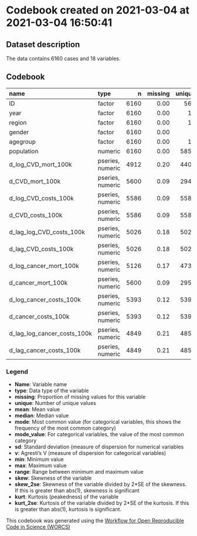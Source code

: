 Codebook created on 2021-03-04 at 2021-03-04 16:50:41
================

## Dataset description

The data contains 6160 cases and 18 variables.

## Codebook

| name                             | type             |    n | missing | unique |      mean |    median |      mode | mode\_value |         sd |    v |           min |         max |       range |   skew | skew\_2se |  kurt | kurt\_2se |
| :------------------------------- | :--------------- | ---: | ------: | -----: | --------: | --------: | --------: | :---------- | ---------: | ---: | ------------: | ----------: | ----------: | -----: | --------: | ----: | --------: |
| ID                               | factor           | 6160 |    0.00 |    561 |           |           |     11.00 | 1           |            | 1.00 |               |             |             |        |           |       |           |
| year                             | factor           | 6160 |    0.00 |     12 |           |           |    560.00 | 2007        |            | 0.91 |               |             |             |        |           |       |           |
| region                           | factor           | 6160 |    0.00 |     17 |           |           |    385.00 | BB          |            | 0.94 |               |             |             |        |           |       |           |
| gender                           | factor           | 6160 |    0.00 |      3 |           |           |   3168.00 | Female      |            | 0.50 |               |             |             |        |           |       |           |
| agegroup                         | factor           | 6160 |    0.00 |     19 |           |           |    352.00 | \<1         |            | 0.94 |               |             |             |        |           |       |           |
| population                       | numeric          | 6160 |    0.00 |   5851 | 145363.25 |  84419.00 |  84419.00 |             |  164389.79 |      |       2595.00 |  1275591.00 |  1272996.00 |   2.32 |     37.11 |  6.96 |     55.74 |
| d\_log\_CVD\_mort\_100k          | pseries, numeric | 4912 |    0.20 |   4406 |    \-0.03 |    \-0.03 |    \-0.03 |             |       0.39 |      |        \-2.08 |        2.48 |        4.56 |   0.12 |      1.66 |  6.17 |     44.14 |
| d\_CVD\_mort\_100k               | pseries, numeric | 5600 |    0.09 |   2940 |   \-26.82 |    \-0.80 |    \-0.80 |             |     162.59 |      |     \-1855.90 |     1693.10 |     3549.00 | \-3.06 |   \-46.74 | 34.41 |    262.91 |
| d\_log\_CVD\_costs\_100k         | pseries, numeric | 5586 |    0.09 |   5587 |      0.03 |      0.02 |      0.02 |             |       0.25 |      |        \-2.37 |        3.42 |        5.80 |   0.53 |      8.11 | 26.63 |    203.23 |
| d\_CVD\_costs\_100k              | pseries, numeric | 5586 |    0.09 |   5587 | 566638.93 | 121570.81 | 121570.81 |             | 1952082.92 |      | \-17218781.41 | 20702205.44 | 37920986.85 |   1.84 |     28.13 | 17.26 |    131.70 |
| d\_lag\_log\_CVD\_costs\_100k    | pseries, numeric | 5026 |    0.18 |   5027 |      0.03 |      0.03 |      0.03 |             |       0.25 |      |        \-2.37 |        3.42 |        5.80 |   0.51 |      7.41 | 27.63 |    200.03 |
| d\_lag\_CVD\_costs\_100k         | pseries, numeric | 5026 |    0.18 |   5027 | 603242.70 | 130112.44 | 130112.44 |             | 1933791.78 |      | \-17218781.41 | 19708419.17 | 36927200.58 |   1.90 |     27.46 | 15.61 |    113.00 |
| d\_log\_cancer\_mort\_100k       | pseries, numeric | 5126 |    0.17 |   4731 |    \-0.02 |    \-0.01 |    \-0.01 |             |       0.38 |      |        \-2.40 |        1.99 |        4.39 | \-0.24 |    \-3.57 |  7.37 |     53.88 |
| d\_cancer\_mort\_100k            | pseries, numeric | 5600 |    0.09 |   2954 |    \-3.46 |    \-0.30 |    \-0.30 |             |      62.25 |      |      \-648.90 |      764.10 |     1413.00 |   0.33 |      5.03 | 24.19 |    184.82 |
| d\_log\_cancer\_costs\_100k      | pseries, numeric | 5393 |    0.12 |   5394 |      0.02 |      0.02 |      0.02 |             |       0.27 |      |        \-2.90 |        2.58 |        5.48 |   0.54 |      8.13 | 19.71 |    147.79 |
| d\_cancer\_costs\_100k           | pseries, numeric | 5393 |    0.12 |   5394 | 240343.44 | 101990.03 | 101990.03 |             | 1076159.10 |      |  \-6225133.67 | 11347851.74 | 17572985.41 |   0.92 |     13.83 |  8.21 |     61.58 |
| d\_lag\_log\_cancer\_costs\_100k | pseries, numeric | 4849 |    0.21 |   4850 |      0.02 |      0.02 |      0.02 |             |       0.27 |      |        \-2.90 |        2.58 |        5.48 |   0.67 |      9.58 | 20.67 |    146.96 |
| d\_lag\_cancer\_costs\_100k      | pseries, numeric | 4849 |    0.21 |   4850 | 234314.18 | 102795.92 | 102795.92 |             | 1080367.90 |      |  \-6225133.67 | 11347851.74 | 17572985.41 |   0.90 |     12.74 |  8.60 |     61.15 |

### Legend

  - **Name**: Variable name
  - **type**: Data type of the variable
  - **missing**: Proportion of missing values for this variable
  - **unique**: Number of unique values
  - **mean**: Mean value
  - **median**: Median value
  - **mode**: Most common value (for categorical variables, this shows
    the frequency of the most common category)
  - **mode\_value**: For categorical variables, the value of the most
    common category
  - **sd**: Standard deviation (measure of dispersion for numerical
    variables
  - **v**: Agresti’s V (measure of dispersion for categorical variables)
  - **min**: Minimum value
  - **max**: Maximum value
  - **range**: Range between minimum and maximum value
  - **skew**: Skewness of the variable
  - **skew\_2se**: Skewness of the variable divided by 2\*SE of the
    skewness. If this is greater than abs(1), skewness is significant
  - **kurt**: Kurtosis (peakedness) of the variable
  - **kurt\_2se**: Kurtosis of the variable divided by 2\*SE of the
    kurtosis. If this is greater than abs(1), kurtosis is significant.

This codebook was generated using the [Workflow for Open Reproducible
Code in Science (WORCS)](https://osf.io/zcvbs/)
